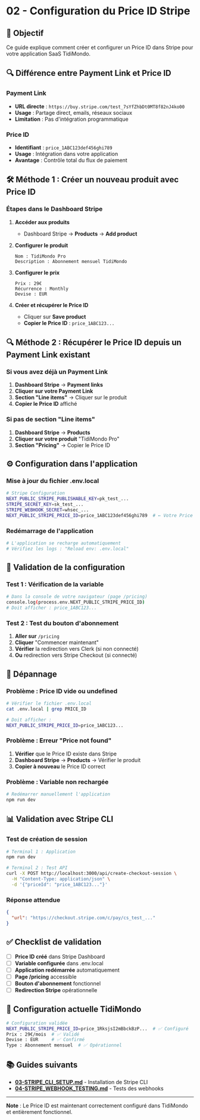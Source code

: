 # 02 - Configuration du Price ID Stripe

## 🎯 Objectif

Ce guide explique comment créer et configurer un Price ID dans Stripe pour votre application SaaS TidiMondo.

## 🔍 Différence entre Payment Link et Price ID

### Payment Link
- **URL directe** : `https://buy.stripe.com/test_7sYfZhbDt0MT8f82nJ4ko00`
- **Usage** : Partage direct, emails, réseaux sociaux
- **Limitation** : Pas d'intégration programmatique

### Price ID
- **Identifiant** : `price_1ABC123def456ghi789`
- **Usage** : Intégration dans votre application
- **Avantage** : Contrôle total du flux de paiement

## 🛠️ Méthode 1 : Créer un nouveau produit avec Price ID

### Étapes dans le Dashboard Stripe

1. **Accéder aux produits**
   - Dashboard Stripe → **Products** → **Add product**

2. **Configurer le produit**
   ```
   Nom : TidiMondo Pro
   Description : Abonnement mensuel TidiMondo
   ```

3. **Configurer le prix**
   ```
   Prix : 29€
   Récurrence : Monthly
   Devise : EUR
   ```

4. **Créer et récupérer le Price ID**
   - Cliquer sur **Save product**
   - **Copier le Price ID** : `price_1ABC123...`

## 🔍 Méthode 2 : Récupérer le Price ID depuis un Payment Link existant

### Si vous avez déjà un Payment Link

1. **Dashboard Stripe** → **Payment links**
2. **Cliquer sur votre Payment Link**
3. **Section "Line items"** → Cliquer sur le produit
4. **Copier le Price ID** affiché

### Si pas de section "Line items"

1. **Dashboard Stripe** → **Products**
2. **Cliquer sur votre produit** "TidiMondo Pro"
3. **Section "Pricing"** → Copier le Price ID

## ⚙️ Configuration dans l'application

### Mise à jour du fichier .env.local

```bash
# Stripe Configuration
NEXT_PUBLIC_STRIPE_PUBLISHABLE_KEY=pk_test_...
STRIPE_SECRET_KEY=sk_test_...
STRIPE_WEBHOOK_SECRET=whsec_...
NEXT_PUBLIC_STRIPE_PRICE_ID=price_1ABC123def456ghi789  # ← Votre Price ID
```

### Redémarrage de l'application

```bash
# L'application se recharge automatiquement
# Vérifiez les logs : "Reload env: .env.local"
```

## 🧪 Validation de la configuration

### Test 1 : Vérification de la variable

```bash
# Dans la console de votre navigateur (page /pricing)
console.log(process.env.NEXT_PUBLIC_STRIPE_PRICE_ID)
# Doit afficher : price_1ABC123...
```

### Test 2 : Test du bouton d'abonnement

1. **Aller sur** `/pricing`
2. **Cliquer** "Commencer maintenant"
3. **Vérifier** la redirection vers Clerk (si non connecté)
4. **Ou** redirection vers Stripe Checkout (si connecté)

## 🔧 Dépannage

### Problème : Price ID vide ou undefined

```bash
# Vérifier le fichier .env.local
cat .env.local | grep PRICE_ID

# Doit afficher :
NEXT_PUBLIC_STRIPE_PRICE_ID=price_1ABC123...
```

### Problème : Erreur "Price not found"

1. **Vérifier** que le Price ID existe dans Stripe
2. **Dashboard Stripe** → **Products** → Vérifier le produit
3. **Copier à nouveau** le Price ID correct

### Problème : Variable non rechargée

```bash
# Redémarrer manuellement l'application
npm run dev
```

## 📊 Validation avec Stripe CLI

### Test de création de session

```bash
# Terminal 1 : Application
npm run dev

# Terminal 2 : Test API
curl -X POST http://localhost:3000/api/create-checkout-session \
  -H "Content-Type: application/json" \
  -d '{"priceId": "price_1ABC123..."}'
```

### Réponse attendue

```json
{
  "url": "https://checkout.stripe.com/c/pay/cs_test_..."
}
```

## ✅ Checklist de validation

- [ ] **Price ID créé** dans Stripe Dashboard
- [ ] **Variable configurée** dans .env.local
- [ ] **Application redémarrée** automatiquement
- [ ] **Page /pricing** accessible
- [ ] **Bouton d'abonnement** fonctionnel
- [ ] **Redirection Stripe** opérationnelle

## 🎯 Configuration actuelle TidiMondo

```bash
# Configuration validée
NEXT_PUBLIC_STRIPE_PRICE_ID=price_1RksjsI2mBbckBzP...  # ✅ Configuré
Prix : 29€/mois  # ✅ Validé
Devise : EUR     # ✅ Confirmé
Type : Abonnement mensuel  # ✅ Opérationnel
```

## 📚 Guides suivants

- **[03-STRIPE_CLI_SETUP.md](./03-STRIPE_CLI_SETUP.md)** - Installation de Stripe CLI
- **[04-STRIPE_WEBHOOK_TESTING.md](./04-STRIPE_WEBHOOK_TESTING.md)** - Tests des webhooks

---

**Note** : Le Price ID est maintenant correctement configuré dans TidiMondo et entièrement fonctionnel.